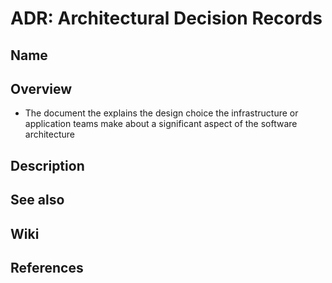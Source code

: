 # ADR: Architectural Decision Records

## Name

## Overview
- The document the explains the design choice the infrastructure or application teams make about a significant aspect of the software architecture

## Description

## See also

## Wiki

## References

